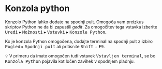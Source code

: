 <!--
Slovenian translations for gedit help.
Copyright (C) 2009 gedit COPYRIGHT HOLDER
This file is distributed under the same license as the gedit package.

Andrej Žnidaršič <andrej.znidarsic@gmail.com>, 2011

Translator credits:
Andrej Žnidaršič <andrej.znidarsic@gmail.com>
-->

# Konzola python

Konzolo Python lahko dodate na spodnji pult. Omogoča vam preizkus skriptov Python ne da bi zapustili _gedit_. Za omogočitev tega vstavka izberite <kbd><samp>Uredi</samp></kbd> ▸ <kbd><samp>Možnosti</samp></kbd> ▸ <kbd><samp>Vstavki</samp></kbd> ▸ <kbd><samp>Konzola Python</samp></kbd>.

Ko je konzola Python omogočena, dodajte terminal na spodnji pult z izbiro <kbd><samp>Pogled</samp></kbd> ▸ <kbd><samp>Spodnji pult</samp></kbd> ali pritisnite <kbd>Shift</kbd> + <kbd>F9</kbd>.

:bulb: V primeru da imate omogočen tudi vstavek <kbd><samp>Vstavljen terminal</samp></kbd>, se bo <kbd><samp>Konzola Python</samp></kbd> pojavila kot ločen zavihek v spodnjem pladnju.

